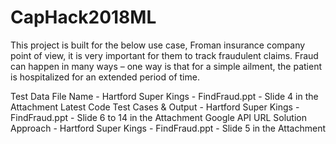 # CapHack2018ML
This project is built for the below use case,
Froman insurance company point of view, it is very important for them to track
fraudulent claims. Fraud can happen in many ways – one way is that for a simple
ailment, the patient is hospitalized for an extended period of time.

Test Data File Name - Hartford Super Kings - FindFraud.ppt - Slide 4 in the Attachment
Latest Code
Test Cases & Output - Hartford Super Kings - FindFraud.ppt - Slide 6 to 14 in the  Attachment
Google API URL
Solution Approach - Hartford Super Kings - FindFraud.ppt - Slide 5 in the  Attachment
